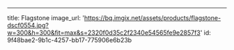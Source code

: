 ---
title: Flagstone
image_url: 'https://bq.imgix.net/assets/products/flagstone-dscf0554.jpg?w=300&h=300&fit=max&s=2320f0d35c2f2340e54565fe9e2857f3'
id: 9f48bae2-9b1c-4257-bb17-775906e6b23b
